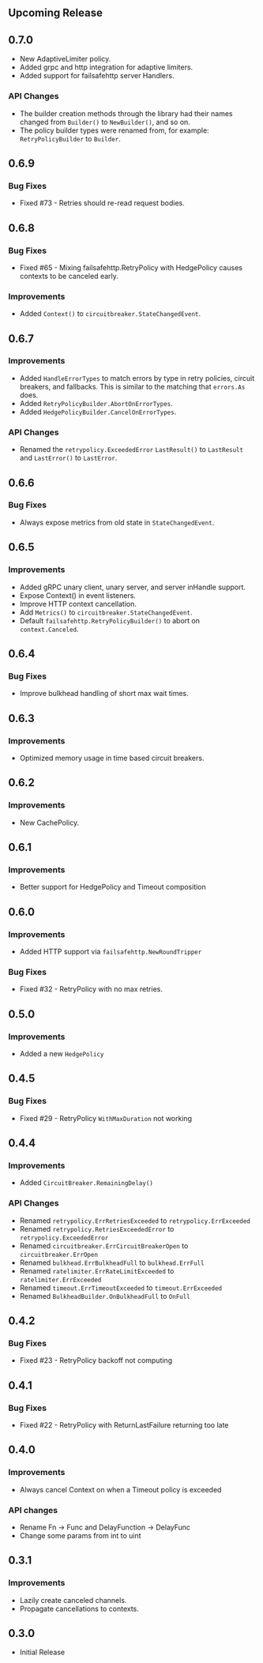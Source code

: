 ## Upcoming Release

## 0.7.0

- New AdaptiveLimiter policy.
- Added grpc and http integration for adaptive limiters.
- Added support for failsafehttp server Handlers.

### API Changes

- The builder creation methods through the library had their names changed from `Builder()` to `NewBuilder()`, and so on.
- The policy builder types were renamed from, for example: `RetryPolicyBuilder` to `Builder`.

## 0.6.9

### Bug Fixes

- Fixed #73 - Retries should re-read request bodies.

## 0.6.8

### Bug Fixes

- Fixed #65 - Mixing failsafehttp.RetryPolicy with HedgePolicy causes contexts to be canceled early.

### Improvements

- Added `Context()` to `circuitbreaker.StateChangedEvent`.

## 0.6.7

### Improvements

- Added `HandleErrorTypes` to match errors by type in retry policies, circuit breakers, and fallbacks. This is similar to the matching that `errors.As` does.
- Added `RetryPolicyBuilder.AbortOnErrorTypes`.
- Added `HedgePolicyBuilder.CancelOnErrorTypes`.

### API Changes

- Renamed the `retrypolicy.ExceededError` `LastResult()` to `LastResult` and `LastError()` to `LastError`.

## 0.6.6

### Bug Fixes

- Always expose metrics from old state in `StateChangedEvent`.

## 0.6.5

### Improvements

- Added gRPC unary client, unary server, and server inHandle support.
- Expose Context() in event listeners.
- Improve HTTP context cancellation.
- Add `Metrics()` to `circuitbreaker.StateChangedEvent`.
- Default `failsafehttp.RetryPolicyBuilder()` to abort on `context.Canceled`.

## 0.6.4

### Bug Fixes

- Improve bulkhead handling of short max wait times.

## 0.6.3

### Improvements

- Optimized memory usage in time based circuit breakers.

## 0.6.2

### Improvements

- New CachePolicy.

## 0.6.1

### Improvements

- Better support for HedgePolicy and Timeout composition

## 0.6.0

### Improvements

- Added HTTP support via `failsafehttp.NewRoundTripper`

### Bug Fixes

- Fixed #32 - RetryPolicy with no max retries.

## 0.5.0

### Improvements

- Added a new `HedgePolicy`

## 0.4.5

### Bug Fixes

- Fixed #29 - RetryPolicy `WithMaxDuration` not working

## 0.4.4

### Improvements

- Added `CircuitBreaker.RemainingDelay()`

### API Changes

- Renamed `retrypolicy.ErrRetriesExceeded` to `retrypolicy.ErrExceeded`
- Renamed `retrypolicy.RetriesExceededError` to `retrypolicy.ExceededError`
- Renamed `circuitbreaker.ErrCircuitBreakerOpen` to `circuitbreaker.ErrOpen`
- Renamed `bulkhead.ErrBulkheadFull` to `bulkhead.ErrFull`
- Renamed `ratelimiter.ErrRateLimitExceeded` to `ratelimiter.ErrExceeded`
- Renamed `timeout.ErrTimeoutExceeded` to `timeout.ErrExceeded`
- Renamed `BulkheadBuilder.OnBulkheadFull` to `OnFull`

## 0.4.2

### Bug Fixes

- Fixed #23 - RetryPolicy backoff not computing

## 0.4.1

### Bug Fixes

- Fixed #22 - RetryPolicy with ReturnLastFailure returning too late

## 0.4.0

### Improvements

- Always cancel Context on when a Timeout policy is exceeded

### API changes

- Rename Fn -> Func and DelayFunction -> DelayFunc
- Change some params from int to uint

## 0.3.1

### Improvements

- Lazily create canceled channels.
- Propagate cancellations to contexts.

## 0.3.0

- Initial Release